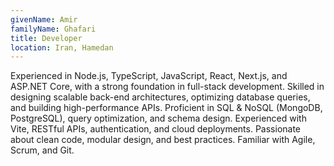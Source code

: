 ```yaml
---
givenName: Amir
familyName: Ghafari
title: Developer
location: Iran, Hamedan
---
```


Experienced in Node.js, TypeScript, JavaScript, React, Next.js, and ASP.NET Core, with a strong
foundation in full-stack development. Skilled in designing scalable back-end architectures,
optimizing database queries, and building high-performance APIs. Proficient in SQL & NoSQL
(MongoDB, PostgreSQL), query optimization, and schema design. Experienced with Vite,
RESTful APIs, authentication, and cloud deployments. Passionate about clean code, modular
design, and best practices. Familiar with Agile, Scrum, and Git.